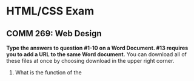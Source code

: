 <h1>HTML/CSS Exam</h1>
<h2>COMM 269: Web Design</h2>

<b>Type the answers to question #1-10 on a Word Document.  #13 requires you to add a URL to the same Word document.</b>
You can download all of these files at once by choosing download in the upper right corner.

1)	What is the function of the <title> tag?

2)	What are two advantages in keeping CSS rules in a separate file?

3)	What color is #9365A8?

4)	Why might you choose to use <b>main</b> rather than <b>div id=”main”</b>? 

5)	In designing a layout, why would you choose Grid Layout vs. Flexbox?

6)	Consider: <b>background-size: contain</b> and <b>background-size: cover</b>. Explain how these differ.

7)	What two lines of code placed on the CSS page are necessary to make all h1 tags on the attached HTML page display with the font: Roboto Slab (from Google Fonts.)  Assume there are no additional tags overriding the general rule for h1.

8)	What is the HTML to create a link to the St. John Fisher homepage with the words: St. John Fisher College?  

9)	Explain how to position a line of text at exactly 15px from the left and 25 pixels from the bottom of a specific div.  What CSS code is needed and explain how it works.

10)	On the server, if you create an images folder in the same folder as an index.html file and place an image (bird.jpg) inside the images folder, what is the html code (with no CSS needed) to make the image appear on index.html and also make sure that it is accessible for individuals with vision problems.

11)	Identify five errors in the HTML marked: debugme.html (see files above).  Assume all the text in black is correct.  Fix the errors right in the code.

12)	Please comment in the 8 blank comment lines on comment.css (see files above) to explain how the CSS page functions.

13)	Create the page seen with four different screen widths in the four png (specifically: example1, example2, example3, example4).  Click on the download button after opening each image to see it in its entirety.  The four images represent one page at different sizes so just create one HTML and one CSS page.  The images are available in the above Github.  They do not need to be transformed in any way in Photoshop.  Place the finished page in your webserver and place the link on the sheet in which you answer questions #1-10.  


•	Create a zip file with three files:

a)	the Word document in which you answer the questions #1-#10 and provide the link to the solution to question #13.  

b)	The fixed debugme.html 

c)	The fully commented comment.css

Submit on Blackboard under "Submit Test Here".
